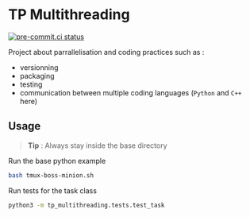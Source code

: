 # TP Multithreading

[![pre-commit.ci status](https://results.pre-commit.ci/badge/github/pre-commit/pre-commit/main.svg)](https://results.pre-commit.ci/latest/github/pre-commit/pre-commit/main)

Project about parrallelisation and coding practices such as :
- versionning
- packaging
- testing
- communication between multiple coding languages (`Python` and `C++` here)

## Usage

> **Tip** : Always stay inside the base directory

Run the base python example
```bash
bash tmux-boss-minion.sh
```

Run tests for the task class
```bash
python3 -m tp_multithreading.tests.test_task
```
